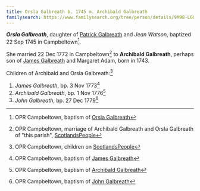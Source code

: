 ```yaml
---
title: Orsla Galbreath b. 1745 m. Archibald Galbreath
familysearch: https://www.familysearch.org/tree/person/details/9M98-LGG
---
```

***Orsla Galbreath***, daughter of [Patrick Galbreath](galbreath-patrick-1712.md) and *Jean Watson*,
baptized 22 Sep 1745 in Campbeltown[^orsla-birth].

She married 22 Dec 1772 in Campbeltown[^orsla-marriage] to **Archibald Galbreath**, perhaps son of [James Galbreath](galbreath-james-1713.md) and Margaret Adam, born in 1743.

Children of Archibald and Orsla Galbreath:[^children]

1. *James Galbreath*, bp. 3 Nov 1773[^james-birth]
2. *Archibald Galbreath*, bp. 1 Nov 1776[^archibald-birth]
3. *John Galbreath*, bp. 27 Dec 1779[^john-birth]

[^orsla-birth]: OPR Campbeltown, baptism of [Orsla Galbreath](/sources/opr-campbeltown-births.md#1745-09-22-orsla-galbreath)

[^orsla-marriage]: OPR Campbeltown, marriage of Archibald Galbreath and Orsla Galbreath of "this parish", [ScotlandsPeople](https://www.scotlandspeople.gov.uk/view-image/nrs_opr_records/9531814?image=157)

[^children]: OPR Campbeltown, children on [ScotlandsPeople](https://www.scotlandspeople.gov.uk/record-results?search_type=people&event=%28B%20OR%20C%20OR%20S%29&record_type%5B0%5D=opr_births&church_type=Old%20Parish%20Registers&dl_cat=church&dl_rec=church-births-baptisms&surname=Galbr&surname_so=starts&forename_so=starts&from_year=1773&to_year=1790&parent_names=Archibald&parent_names_so=exact&parent_name_two=Orsla&parent_name_two_so=soundex&county=ARGYLL&record=Church%20of%20Scotland%20%28old%20parish%20registers%29%20Roman%20Catholic%20Church%20Other%20churches&rd_real_name%5B0%5D=CAMPBELTOWN%20%28LANDWARD%29%20OR%20CAMPBELTOWN%20%28BURGH%29%20OR%20CAMPBELTOWN&rd_display_name%5B0%5D=CAMPBELTOWN%20%28LANDWARD%29%7CCAMPBELTOWN%20%28BURGH%29%7CCAMPBELTOWN_CAMPBELTOWN&rd_label%5B0%5D=CAMPBELTOWN&rd_name%5B0%5D=CAMPBELTOWN%20%2ALANDWARD%2A%20OR%20CAMPBELTOWN%20%2ABURGH%2A%20OR%20CAMPBELTOWN&sort=asc&order=Date&field=year)


[^james-birth]: OPR Campbeltown, baptism of [James Galbreath](/sources/opr-campbeltown-births.md#1773-11-03-james-galbreath)

[^archibald-birth]: OPR Campbeltown, baptism of [Archibald Galbreath](/sources/opr-campbeltown-births.md#1776-11-01-archibald-galbreath)

[^john-birth]: OPR Campbeltown, baptism of [John Galbreath](/sources/opr-campbeltown-births.md#1779-12-27-john-galbreath)
